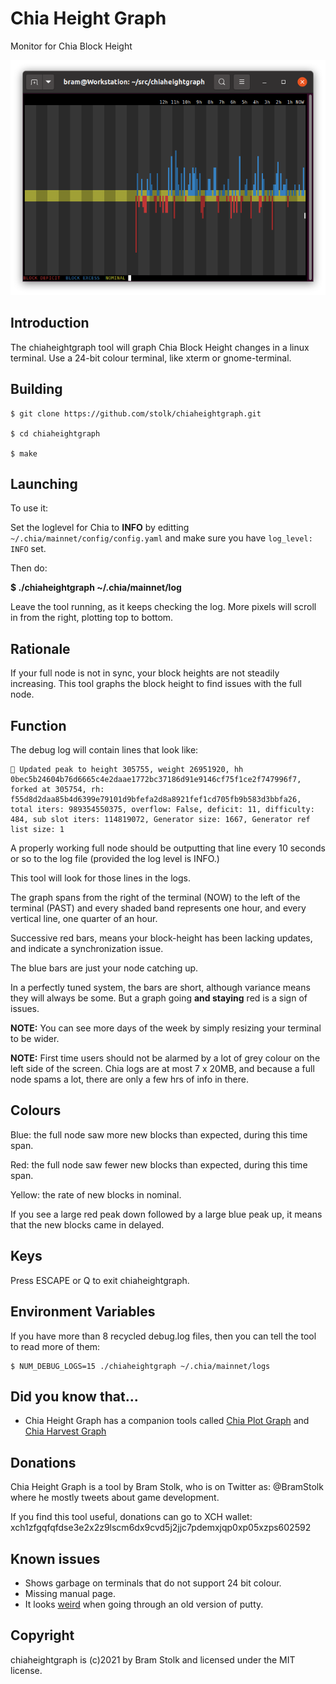 # Chia Height Graph
Monitor for Chia Block Height

![screenshot](images/screenshot0.png "screenshot")


## Introduction

The chiaheightgraph tool will graph Chia Block Height changes in a linux terminal. Use a 24-bit colour terminal, like xterm or gnome-terminal.


## Building

```
$ git clone https://github.com/stolk/chiaheightgraph.git

$ cd chiaheightgraph

$ make
```

## Launching

To use it:

Set the loglevel for Chia to **INFO** by editting `~/.chia/mainnet/config/config.yaml` and make sure you have `log_level: INFO` set.

Then do:

**$ ./chiaheightgraph ~/.chia/mainnet/log**

Leave the tool running, as it keeps checking the log. More pixels will scroll in from the right, plotting top to bottom.

## Rationale

If your full node is not in sync, your block heights are not steadily increasing. This tool graphs the block height to find issues with the full node.

## Function

The debug log will contain lines that look like:
```
🌱 Updated peak to height 305755, weight 26951920, hh 0bec5b24604b76d6665c4e2daae1772bc37186d91e9146cf75f1ce2f747996f7, forked at 305754, rh: f55d8d2daa85b4d6399e79101d9bfefa2d8a8921fef1cd705fb9b583d3bbfa26, total iters: 989354550375, overflow: False, deficit: 11, difficulty: 484, sub slot iters: 114819072, Generator size: 1667, Generator ref list size: 1
```

A properly working full node should be outputting that line every 10 seconds or so to the log file (provided the log level is INFO.)

This tool will look for those lines in the logs.

The graph spans from the right of the terminal (NOW) to the left of the terminal (PAST) and every shaded band represents one hour, and every vertical line, one quarter of an hour.

Successive red bars, means your block-height has been lacking updates, and indicate a synchronization issue.

The blue bars are just your node catching up.

In a perfectly tuned system, the bars are short, although variance means they will always be some. But a graph going **and staying** red is a sign of issues.

**NOTE:** You can see more days of the week by simply resizing your terminal to be wider.

**NOTE:** First time users should not be alarmed by a lot of grey colour on the left side of the screen. Chia logs are at most 7 x 20MB, and because a full node spams a lot, there are only a few hrs of info in there. 

## Colours

Blue: the full node saw more new blocks than expected, during this time span.

Red: the full node saw fewer new blocks than expected, during this time span.

Yellow: the rate of new blocks in nominal.

If you see a large red peak down followed by a large blue peak up, it means that the new blocks came in delayed.


## Keys

Press ESCAPE or Q to exit chiaheightgraph.

## Environment Variables

If you have more than 8 recycled debug.log files, then you can tell the tool to read more of them:
```
$ NUM_DEBUG_LOGS=15 ./chiaheightgraph ~/.chia/mainnet/logs
```

## Did you know that...

* Chia Height Graph has a companion tools called [Chia Plot Graph](https://github.com/stolk/chiaplotgraph)
and [Chia Harvest Graph](https://github.com/stolk/chiaharvestgraph)


## Donations

Chia Height Graph is a tool by Bram Stolk, who is on Twitter as: @BramStolk where he mostly tweets about game development.

If you find this tool useful, donations can go to XCH wallet:
xch1zfgqfqfdse3e2x2z9lscm6dx9cvd5j2jjc7pdemxjqp0xp05xzps602592

## Known issues

* Shows garbage on terminals that do not support 24 bit colour.
* Missing manual page.
* It looks [weird](https://imgur.com/a/GkzPie2) when going through an old version of putty.

## Copyright

chiaheightgraph is (c)2021 by Bram Stolk and licensed under the MIT license.
